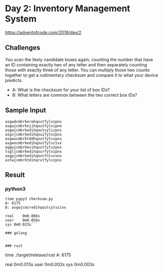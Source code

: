 # Day 2: Inventory Management System

https://adventofcode.com/2018/day/2

## Challenges
You scan the likely candidate boxes again, counting the number that have an ID containing exactly two of any letter and then separately counting those with exactly three of any letter. You can multiply those two counts together to get a rudimentary checksum and compare it to what your device predicts.

* A: What is the checksum for your list of box IDs?
* B: What letters are common between the two correct box IDs?

## Sample Input
```
asgwdcmbrkerohqoutfylvzpnx
asgwjcmbrkejihqoutfylvipne
asgwjcmbrkedihqoutvylizpnz
azgsjcmbrkedihqouifylvzpnx
asgwucmbrktddhqoutfylvzpnx
asgwocmbrkedihqoutfylvzivx
aqgwjcmbrkevihqvutfylvzpnx
tsgljcmbrkedihqourfylvzpnx
asgpjcmbrkedihqoutfnlvzsnx
astwjcmbrktdihqrutfylvzpnx
```

## Result
### python3
```
time pypy3 checksum.py
A: 6175
B: asgwjcmzredihqoutcylvzinx

real	0m0.086s
user	0m0.058s
sys	0m0.023s```

### golang
```
```

### rust
```
time ./target/release/rust
A: 6175

real	0m0.013s
user	0m0.002s
sys	0m0.003s
```
